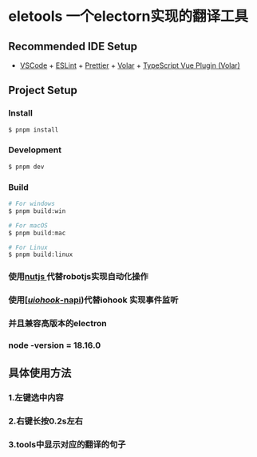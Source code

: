 # eletools 一个electorn实现的翻译工具 



## Recommended IDE Setup

- [VSCode](https://code.visualstudio.com/) + [ESLint](https://marketplace.visualstudio.com/items?itemName=dbaeumer.vscode-eslint) + [Prettier](https://marketplace.visualstudio.com/items?itemName=esbenp.prettier-vscode) + [Volar](https://marketplace.visualstudio.com/items?itemName=Vue.volar) + [TypeScript Vue Plugin (Volar)](https://marketplace.visualstudio.com/items?itemName=Vue.vscode-typescript-vue-plugin)

## Project Setup

### Install

```bash
$ pnpm install
```

### Development

```bash
$ pnpm dev
```

### Build

```bash
# For windows
$ pnpm build:win

# For macOS
$ pnpm build:mac

# For Linux
$ pnpm build:linux
```

### 使用[nutjs ]([nutjs.dev](https://nutjs.dev/))代替robotjs实现自动化操作

### 使用[[*uiohook*-napi](https://github.com/SnosMe/uiohook-napi))代替iohook 实现事件监听

### 并且兼容高版本的electron 

### node -version = 18.16.0



## 具体使用方法

### 1.左键选中内容 

### 2.右键长按0.2s左右

### 3.tools中显示对应的翻译的句子

